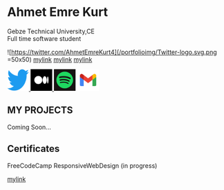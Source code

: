 # Ahmet Emre Kurt
Gebze Technical University,CE <br> Full time software student <br>

![https://twitter.com/AhmetEmreKurt4](/portfolioimg/Twitter-logo.svg.png =50x50)
[mylink](http://example.com)
[mylink](http://example.com)
[mylink](http://example.com)

<a href="https://twitter.com/AhmetEmreKurt4"> <img src="/portfolioimg/Twitter-logo.svg.png" alt="Twitter" height=50 width=50 />  </a>
<a href="https://medium.com/@akurtt"><img src="/portfolioimg/medium.png" alt="Medium" height=50 width=50 /> </a>
<a href="https://open.spotify.com/user/31rywsonopr6oxjoijv5ey552lyu"><img src="/portfolioimg/spotify.webp" alt="Spotify" height="50" width="50"></a>
<a href="mailto:akurtt2534@gmail.com"><img src="/portfolioimg/gmail.png" alt="mail" height="50" width="50"></a>

## MY PROJECTS
Coming Soon...

## Certificates
FreeCodeCamp ResponsiveWebDesign (in progress)

[mylink](http://example.com)
